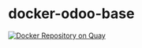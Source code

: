 # docker-odoo-base

[![Docker Repository on Quay](https://quay.io/repository/danimaribeiro/docker-odoo-base/status "Docker Repository on Quay")](https://quay.io/repository/danimaribeiro/docker-odoo-base)
